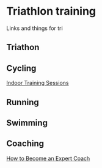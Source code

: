 # Triathlon training
Links and things for tri

## Triathon

## Cycling
[Indoor Training Sessions](https://www.britishcycling.org.uk/knowledge/training-plans/supporting-documents/article/izn20140529-Indoor-Training-Sessions-0)

## Running

## Swimming

## Coaching
[How to Become an Expert Coach](https://trainingpeaks.com/coach-blog/meerkats-moles-how-to-become-an-expert-coach/)
